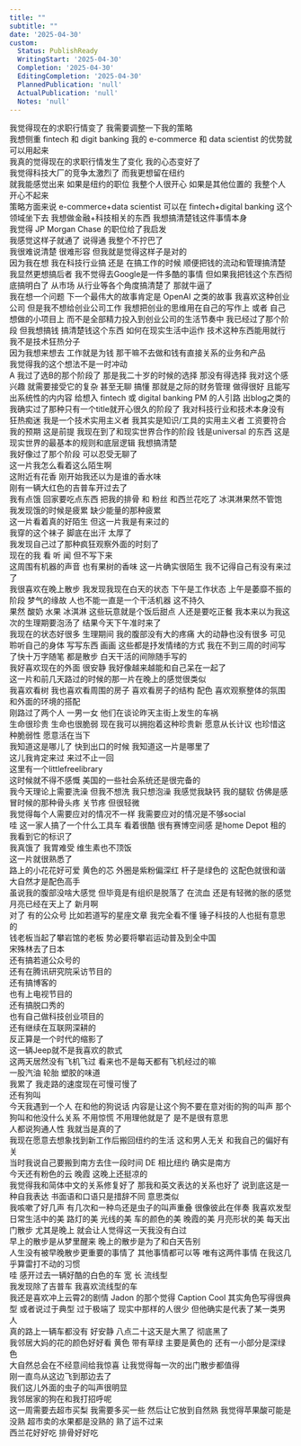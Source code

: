 ```yaml
---      
title: ""      
subtitle: ""      
date: '2025-04-30'      
custom:      
  Status: PublishReady      
  WritingStart: '2025-04-30'      
  Completion: '2025-04-30'      
  EditingCompletion: '2025-04-30'      
  PlannedPublication: 'null'      
  ActualPublication: 'null'      
  Notes: 'null'      
---          
```

我觉得现在的求职行情变了 我需要调整一下我的策略          
我想侧重 fintech 和 digit banking 我的 e-commerce 和 data scientist 的优势就可以用起来          
我真的觉得现在的求职行情发生了变化 我的心态变好了           
我觉得科技大厂的竞争太激烈了 而我更想留在纽约          
就我能感觉出来 如果是纽约的职位 我整个人很开心 如果是其他位置的 我整个人开心不起来          
策略方面来说 e-commerce+data scientist 可以在 fintech+digital banking 这个领域坐下去 我想做金融+科技相关的东西 我想搞清楚钱这件事情本身          
我觉得 JP Morgan Chase 的职位给了我启发          
我感觉这样子就通了 说得通 我整个不拧巴了          
我很难说清楚 很难形容 但我就是觉得这样子是对的          
因为我在想 我在科技行业搞 还是 在搞工作的时候 顺便把钱的流动和管理搞清楚 我显然更想搞后者 我不觉得去Google是一件多酷的事情 但如果我把钱这个东西彻底搞明白了 从市场 从行业等各个角度搞清楚了 那就牛逼了           
我在想一个问题 下一个最伟大的故事肯定是 OpenAI 之类的故事 我喜欢这种创业公司 但是我不想给创业公司工作 我想把创业的思维用在自己的写作上 或者 自己想做的小项目上 而不是全部精力投入到创业公司的生活节奏中 我已经过了那个阶段 但我想搞钱 搞清楚钱这个东西 如何在现实生活中运作 技术这种东西能用就行 我不是技术狂热分子          
因为我想来想去 工作就是为钱 那干嘛不去做和钱有直接关系的业务和产品          
我觉得我的这个想法不是一时冲动          
A 我过了选B的那个阶段了 那是我二十岁的时候的选择 那没有得选择 我对这个感兴趣 就需要接受它的复杂 甚至无聊 搞懂 那就是之际的财务管理 做得很好 且能写出系统性的内内容 给想入 fintech 或 digital banking PM 的人引路 出blog之类的 我确实过了那种只有一个title就开心很久的阶段了 我对科技行业和技术本身没有狂热痴迷 我是一个技术实用主义者 我其实是知识/工具的实用主义者 工资要符合我的预期 这是前提 我现在到了和现实世界合作的阶段 钱是universal 的东西 这是现实世界的最基本的规则和底层逻辑 我想搞清楚          
我好像过了那个阶段 可以忍受无聊了          
这一片我怎么看着这么陌生啊          
这附近有花香 刚开始我还以为是谁的香水味          
刚有一辆大红色的吉普车开过去了          
我有点饿 回家要吃点东西 把我的排骨 和 粉丝 和西兰花吃了 冰淇淋果然不管饱          
我发现饿的时候是疲累 缺少能量的那种疲累          
这一片看着真的好陌生 但这一片我是有来过的          
我穿的这个袜子 脚底在出汗 太厚了          
我发现自己过了那种疯狂观察外面的时刻了          
现在的我 看 听 闻 但不写下来          
这周围有机器的声音 也有果树的香味 这一片确实很陌生 我不记得自己有没有来过了          
我很喜欢在晚上散步 我发现我现在白天的状态 下午是工作状态 上午是萎靡不振的阶段 梦气的缘故 人也不能一直是一个干活机器 这不持久           
果然 酸奶 水果 冰淇淋 这些玩意就是个饭后甜点 人还是要吃正餐 我本来以为我这次的生理期要泡汤了 结果今天下午准时来了           
我现在的状态好很多 生理期间 我的腹部没有大的疼痛 大的动静也没有很多 可见聆听自己的身体 写写东西 画画 这些都是抒发情绪的方式 我在不到三周的时间写了快十万字随笔 都是散步 白天干活的间隙随手写的          
我好喜欢现在的外面 很安静 我好像越来越能和自己呆在一起了          
这一片和前几天路过的时候的那一片在晚上的感觉很类似          
我喜欢看树 我也喜欢看周围的房子 喜欢看房子的结构 配色 喜欢观察整体的氛围 和外面的环境的搭配          
刚路过了两个人 一男一女 他们在谈论昨天主街上发生的车祸          
生命很珍贵 生命也很脆弱 现在我可以拥抱着这种珍贵新 愿意从长计议 也珍惜这种脆弱性 愿意活在当下          
我知道这是哪儿了 快到出口的时候 我知道这一片是哪里了           
这儿我肯定来过 来过不止一回          
这里有一个littlefreelibrary          
这时候就不得不感慨 美国的一些社会系统还是很完备的          
我今天理论上需要洗澡 但我不想洗 我只想泡澡 我感觉我缺钙 我的腿软 仿佛是感冒时候的那种骨头疼 关节疼 但很轻微          
我觉得每个人需要应对的情况不一样 我需要应对的情况是不够social           
哇 这一家人搞了一个什么工具车 看着很酷 很有赛博空间感 是home Depot 租的 我看到它的标识了          
我真饿了 我胃难受 维生素也不顶饭          
这一片就很熟悉了          
路上的小花花好可爱 黄色的芯 外圈是紫粉偏深红 杆子是绿色的 这配色就很和谐 大自然才是配色高手          
虽说我的腹部没啥大感觉 但毕竟是有组织是脱落了 在流血 还是有轻微的胀的感觉          
月亮已经在天上了 新月啊           
对了 有的公众号 比如若道写的星座文章 我完全看不懂 锤子科技的人也挺有意思的        
钱老板当起了攀岩馆的老板 势必要将攀岩运动普及到全中国        
宋殊林去了日本        
还有搞若道公众号的        
还有在腾讯研究院采访节目的        
还有搞博客的        
也有上电视节目的        
还有搞脱口秀的        
也有自己做科技创业项目的        
还有继续在互联网深耕的        
反正算是一个时代的缩影了          
这一辆Jeep就不是我喜欢的款式          
这两天居然没有飞机飞过 看来也不是每天都有飞机经过的嘛          
一股汽油 轮胎 塑胶的味道           
我累了 我走路的速度现在可慢可慢了          
还有狗叫           
今天我遇到一个人 在和他的狗说话 内容是让这个狗不要在意对街的狗的叫声 那个狗叫和他没什么关系 不用惊慌 不用理他就是了 是不是很有意思          
人都说狗通人性 我就当是真的了          
我现在愿意去想象找到新工作后搬回纽约的生活 这和男人无关 和我自己的偏好有关           
当时我说自己要搬到南方去住一段时间 DE 相比纽约 确实是南方          
今天还有粉色的云 晚霞 这晚上还挺凉的          
我觉得我和简体中文的关系修复好了 那我和英文表达的关系也好了 说到底这是一种自我表达 书面语和口语只是措辞不同 意思类似          
我咳嗽了好几声 有几次和一种鸟还是虫子的叫声重叠 很像彼此在伴奏 我喜欢发型日常生活中的美 路灯的美 光线的美 车的颜色的美 晚霞的美 月亮形状的美 每天出门散步 尤其是晚上 就会让人觉得这一天我没有白过           
早上的散步是从梦里醒来 晚上的散步是为了和白天告别           
人生没有被早晚散步更重要的事情了 其他事情都可以等 唯有这两件事情 在我这几乎算雷打不动的习惯          
哇 感开过去一辆好酷的白色的车 宽 长 流线型          
我发现除了吉普车 我喜欢流线型的车          
我还是喜欢冲上云霄2的剧情  Jadon 的那个觉得 Caption Cool 其实角色写得很典型 或者说过于典型 过于极端了 现实中那样的人很少 但他确实是代表了某一类男人          
真的路上一辆车都没有 好安静 八点二十这天是大黑了 彻底黑了          
我邻居大妈的花的颜色好好看 黄色 带有草绿 主要是黄色的 还有一小部分是深绿色          
大自然总会在不经意间给我惊喜 让我觉得每一次的出门散步都值得          
刚一直鸟从这边飞到那边去了           
我们这儿外面的虫子的叫声很明显          
我邻居家的狗在和我打招呼呢           
这一周需要去超市买梨 我需要多买一些 然后让它放到自然熟 我觉得苹果酸可能是没熟 超市卖的水果都是没熟的 熟了运不过来           
西兰花好好吃 排骨好好吃           
      
